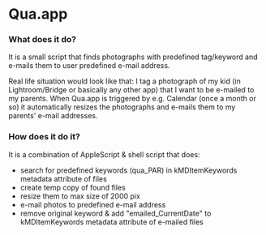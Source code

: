 Qua.app
============

### What does it do?

It is a small script that finds photographs with predefined tag/keyword and e-mails them to user predefined e-mail address.

Real life situation would look like that: I tag a photograph of my kid (in Lightroom/Bridge or basically any other app) that I want to be e-mailed to my parents. When Qua.app is triggered by e.g. Calendar (once a month or so) it automatically resizes the photographs and e-mails them to my parents' e-mail addresses.


### How does it do it?

It is a combination of AppleScript & shell script that does:

- search for predefined keywords (qua_PAR) in kMDItemKeywords metadata attribute of files
- create temp copy of found files
- resize them to max size of 2000 pix
- e-mail photos to predefined e-mail address
- remove original keyword & add "emailed_CurrentDate" to kMDItemKeywords metadata attribute of e-mailed files
